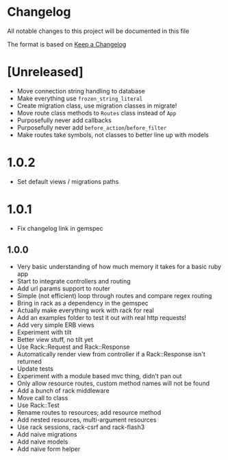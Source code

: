 # Changelog
All notable changes to this project will be documented in this file

The format is based on [Keep a Changelog](https://keepachangelog.com/en/1.0.0/)

# [Unreleased]

- Move connection string handling to database
- Make everything use `frozen_string_literal`
- Create migration class, use migration classes in migrate!
- Move route class methods to `Routes` class instead of `App`
- Purposefully never add callbacks
- Purposefully never add `before_action`/`before_filter`
- Make routes take symbols, not classes to better line up with models

# 1.0.2

- Set default views / migrations paths

# 1.0.1

- Fix changelog link in gemspec

## 1.0.0

- Very basic understanding of how much memory it takes for a basic ruby app
- Start to integrate controllers and routing
- Add url params support to router
- Simple (not efficient) loop through routes and compare regex routing
- Bring in rack as a dependency in the gemspec
- Actually make everything work with rack for real
- Add an examples folder to test it out with real http requests!
- Add very simple ERB views
- Experiment with tilt
- Better view stuff, no tilt yet
- Use Rack::Request and Rack::Response
- Automatically render view from controller if a Rack::Response isn't returned
- Update tests
- Experiment with a module based mvc thing, didn't pan out
- Only allow resource routes, custom method names will not be found
- Add a bunch of rack middleware
- Move call to class
- Use Rack::Test
- Rename routes to resources; add resource method
- Add nested resources, multi-argument resources
- Use rack sessions, rack-csrf and rack-flash3
- Add naive migrations
- Add naive models
- Add naive form helper
